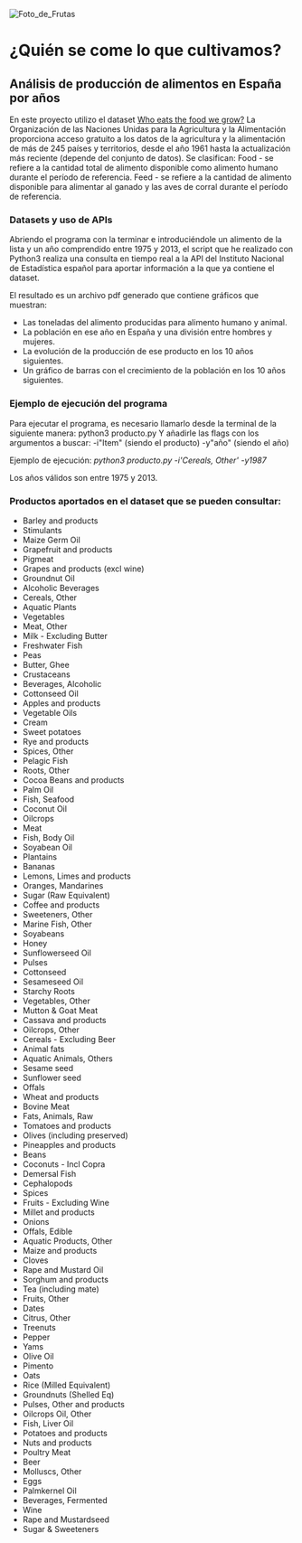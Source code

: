 ![Foto_de_Frutas](https://github.com/agalvezcorell/Project.2-pipelines-project/blob/master/output/portada.jpg)

# ¿Quién se come lo que cultivamos?

## Análisis de producción de alimentos en España por años

En este proyecto utilizo el dataset [Who eats the food we grow?](https://www.kaggle.com/dorbicycle/world-foodfeed-production)
La Organización de las Naciones Unidas para la Agricultura y la Alimentación proporciona acceso gratuito a los datos de la agricultura y la alimentación de más de 245 países y territorios, desde el año 1961 hasta la actualización más reciente (depende del conjunto de datos).
Se clasifican:
Food - se refiere a la cantidad total de alimento disponible como alimento humano durante el período de referencia.
Feed - se refiere a la cantidad de alimento disponible para alimentar al ganado y las aves de corral durante el período de referencia.

### Datasets y uso de APIs

Abriendo el programa con la terminar e introduciéndole un alimento de la lista y un año comprendido entre 1975 y 2013, el script que he realizado con Python3 realiza una consulta en tiempo real a la API del Instituto Nacional de Estadística español para aportar información a la que ya contiene el dataset.

El resultado es un archivo pdf generado que contiene gráficos que muestran:
- Las toneladas del alimento producidas para alimento humano y animal.
- La población en ese año en España y una división entre hombres y mujeres.
- La evolución de la producción de ese producto en los 10 años siguientes.
- Un gráfico de barras con el crecimiento de la población en los 10 años siguientes.
### Ejemplo de ejecución del programa
Para ejecutar el programa, es necesario llamarlo desde la terminal de la siguiente manera: python3 producto.py
Y añadirle las flags con los argumentos a buscar: -i"Item" (siendo el producto) -y"año" (siendo el año)

Ejemplo de ejecución: 
_python3 producto.py -i'Cereals, Other' -y1987_

Los años válidos son entre 1975 y 2013.

### Productos aportados en el dataset que se pueden consultar:

- Barley and products
- Stimulants
- Maize Germ Oil
- Grapefruit and products
- Pigmeat
- Grapes and products (excl wine)
- Groundnut Oil
- Alcoholic Beverages
- Cereals, Other
- Aquatic Plants
- Vegetables
- Meat, Other
- Milk - Excluding Butter
- Freshwater Fish
- Peas
- Butter, Ghee
- Crustaceans
- Beverages, Alcoholic
- Cottonseed Oil
- Apples and products
- Vegetable Oils
- Cream
- Sweet potatoes
- Rye and products
- Spices, Other
- Pelagic Fish
- Roots, Other
- Cocoa Beans and products
- Palm Oil
- Fish, Seafood
- Coconut Oil
- Oilcrops
- Meat
- Fish, Body Oil
- Soyabean Oil
- Plantains
- Bananas
- Lemons, Limes and products
- Oranges, Mandarines
- Sugar (Raw Equivalent)
- Coffee and products
- Sweeteners, Other
- Marine Fish, Other
- Soyabeans
- Honey
- Sunflowerseed Oil
- Pulses
- Cottonseed
- Sesameseed Oil
- Starchy Roots
- Vegetables, Other
- Mutton & Goat Meat
- Cassava and products
- Oilcrops, Other
- Cereals - Excluding Beer
- Animal fats
- Aquatic Animals, Others
- Sesame seed
- Sunflower seed
- Offals
- Wheat and products
- Bovine Meat
- Fats, Animals, Raw
- Tomatoes and products
- Olives (including preserved)
- Pineapples and products
- Beans
- Coconuts - Incl Copra
- Demersal Fish
- Cephalopods
- Spices
- Fruits - Excluding Wine
- Millet and products
- Onions
- Offals, Edible
- Aquatic Products, Other
- Maize and products
- Cloves
- Rape and Mustard Oil
- Sorghum and products
- Tea (including mate)
- Fruits, Other
- Dates
- Citrus, Other
- Treenuts
- Pepper
- Yams
- Olive Oil
- Pimento
- Oats
- Rice (Milled Equivalent)
- Groundnuts (Shelled Eq)
- Pulses, Other and products
- Oilcrops Oil, Other
- Fish, Liver Oil
- Potatoes and products
- Nuts and products
- Poultry Meat
- Beer
- Molluscs, Other
- Eggs
- Palmkernel Oil
- Beverages, Fermented
- Wine
- Rape and Mustardseed
- Sugar & Sweeteners